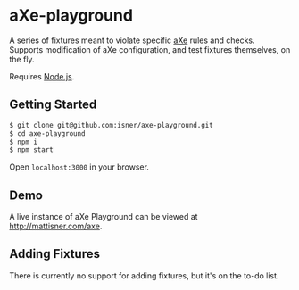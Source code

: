 # aXe-playground

A series of fixtures meant to violate specific [aXe](https://github.com/dequelabs/axe-core) rules and checks. Supports modification of aXe configuration, and test fixtures themselves, on the fly.

Requires [Node.js](https://nodejs.org/en/).

## Getting Started

```bash
$ git clone git@github.com:isner/axe-playground.git
$ cd axe-playground
$ npm i
$ npm start
```

Open `localhost:3000` in your browser.

## Demo

A live instance of aXe Playground can be viewed at http://mattisner.com/axe.

## Adding Fixtures

There is currently no support for adding fixtures, but it's on the to-do list.
